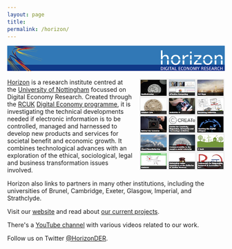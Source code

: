 ```yaml
---
layout: page
title: 
permalink: /horizon/ 
---
```


<p>
<img alt="Horizon Banner"  width="800px" src="/images/horizonbanner.png" > 
</p>

<img alt="Horizon projects" style="clear: right; float: right; margin-bottom: 1em; margin-left: 1em;" width="200px" src="/images/horizonprojects.png" > 

[Horizon](http://www.horizon.ac.uk/) is a research institute centred at the [University of Nottingham](http://www.nottingham.ac.uk) focussed on Digital Economy Research. Created through the [RCUK](http://www.rcuk.ac.uk/) 
[Digital Economy programme](http://www.rcuk.ac.uk/research/xrcprogrammes/Digital/), it is investigating the technical developments needed if electronic information is to be controlled, managed and harnessed to develop new products and services for societal benefit and economic growth. It combines technological advances with an exploration of the ethical, sociological, legal and business transformation issues involved.

Horizon also links to partners in many other institutions, including the universities of Brunel, Cambridge, Exeter, Glasgow, Imperial, and Strathclyde.

Visit our [website](http://www.horizon.ac.uk/) and read about [our current projects](http://www.horizon.ac.uk/Current-Projects).

There's a [YouTube channel](http://www.youtube.com/user/horizonder1?feature=results_main) with various videos related to our work.

Follow us on Twitter [@HorizonDER](https://twitter.com/HorizonDER).

